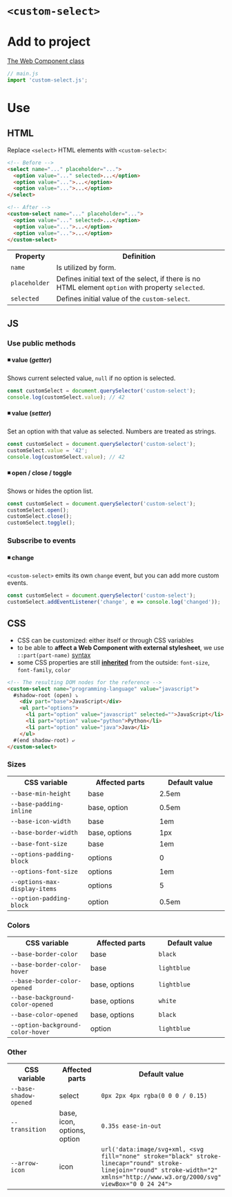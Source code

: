 # <code>&lt;custom-select&gt;</code>

# Add to project

[The Web Component class](/custom-select.js)
```js
// main.js
import 'custom-select.js';
```

# Use

## HTML

Replace `<select>` HTML elements with `<custom-select>`:
```html
<!-- Before -->
<select name="..." placeholder="...">
  <option value="..." selected>...</option>
  <option value="...">...</option>
  <option value="...">...</option>
</select>

<!-- After -->
<custom-select name="..." placeholder="...">
  <option value="..." selected>...</option>
  <option value="...">...</option>
  <option value="...">...</option>
</custom-select>
```

<table>
  <tr>
    <th>
      Property
    </th>
    <th>
      Definition
    </th>
  </tr>
  <tr>
    <td>
      <code>name</code>
    </td>
    <td>
      Is utilized by form.
    </td>
  </tr>
  <tr>
    <td>
      <code>placeholder</code>
    </td>
    <td>
      Defines initial text of the select, if there is no HTML element <code>option</code> with property <code>selected</code>.
    </td>
  </tr>
  <tr>
    <td>
      <code>selected</code>
    </td>
    <td>
      Defines initial value of the <code>custom-select</code>.
    </td>
  </tr>
</table>

## JS

### Use public methods

#### ◾ value (_getter_)

Shows current selected value, `null` if no option is selected.

```js
const customSelect = document.querySelector('custom-select');
console.log(customSelect.value); // 42
```

#### ◾ value (_setter_)

Set an option with that value as selected. Numbers are treated as strings.

```js
const customSelect = document.querySelector('custom-select');
customSelect.value = '42';
console.log(customSelect.value); // 42
```

#### ◾ open / close / toggle

Shows or hides the option list.

```js
const customSelect = document.querySelector('custom-select');
customSelect.open();
customSelect.close();
customSelect.toggle();
```

### Subscribe to events

#### ◾ change

<code>&lt;custom-select&gt;</code> emits its own `change` event, but you can add more custom events.

```js
const customSelect = document.querySelector('custom-select');
customSelect.addEventListener('change', e => console.log('changed'));
```

## CSS

- CSS can be customized: either itself or through CSS variables
- to be able to **affect a Web Component with external stylesheet**, we use `::part(part-name)` [syntax](https://webcomponents.guide/learn/components/styling/#parts-styling-a-shadow-tree-from-the-outside)
- some CSS properties are still [**inherited**](https://webcomponents.guide/learn/components/styling/#inheritance) from the outside: `font-size`, `font-family`, `color`

```html
<!-- The resulting DOM nodes for the reference -->
<custom-select name="programming-language" value="javascript">
  #shadow-root (open) ⤵
    <div part="base">JavaScript</div>
    <ul part="options">
      <li part="option" value="javascript" selected="">JavaScript</li>
      <li part="option" value="python">Python</li>
      <li part="option" value="java">Java</li>
    </ul>
  #(end shadow-root) ⤶
</custom-select>
```

### Sizes

<table>
  <tr>
    <th width="300">CSS variable</th>
    <th width="265">Affected parts</th>
    <th width="265">Default value</th>
  </tr>
  <tr>
    <td><code>--base-min-height</code></td>
    <td>base</td>
    <td>2.5em</td>
  </tr>
  <tr>
    <td><code>--base-padding-inline</code></td>
    <td>base, option</td>
    <td>0.5em</td>
  </tr>
  <tr>
    <td><code>--base-icon-width</code></td>
    <td>base</td>
    <td>1em</td>
  </tr>
  <tr>
    <td><code>--base-border-width</code></td>
    <td>base, options</td>
    <td>1px</td>
  </tr>
  <tr>
    <td><code>--base-font-size</code></td>
    <td>base</td>
    <td>1em</td>
  </tr>
  <tr>
    <td><code>--options-padding-block</code></td>
    <td>options</td>
    <td>0</td>
  </tr>
  <tr>
    <td><code>--options-font-size</code></td>
    <td>options</td>
    <td>1em</td>
  </tr>
  <tr>
    <td><code>--options-max-display-items</code></td>
    <td>options</td>
    <td>5</td>
  </tr>
  <tr>
    <td><code>--option-padding-block</code></td>
    <td>option</td>
    <td>0.5em</td>
  </tr>
</table>

### Colors

<table>
  <tr>
    <th width="300">CSS variable</th>
    <th width="265">Affected parts</th>
    <th width="265">Default value</th>
  </tr>
  <tr>
    <td><code>--base-border-color</code></td>
    <td>base</td>
    <td><code>black</code></td>
  </tr>
  <tr>
    <td><code>--base-border-color-hover</code></td>
    <td>base</td>
    <td><code>lightblue</code></td>
  </tr>
  <tr>
    <td><code>--base-border-color-opened</code></td>
    <td>base, options</td>
    <td><code>lightblue</code></td>
  </tr>
  <tr>
    <td><code>--base-background-color-opened</code></td>
    <td>base, options</td>
    <td><code>white</code></td>
  </tr>
  <tr>
    <td><code>--base-color-opened</code></td>
    <td>base, options</td>
    <td><code>black</code></td>
  </tr>
  <tr>
    <td><code>--option-background-color-hover</code></td>
    <td>option</td>
    <td><code>lightblue</code></td>
  </tr>
</table>

### Other

<table>
  <tr>
    <th width="300">CSS variable</th>
    <th width="265">Affected parts</th>
    <th width="265">Default value</th>
  </tr>
  <tr>
    <td><code>--base-shadow-opened</code></td>
    <td>select</td>
    <td><code>0px 2px 4px rgba(0 0 0 / 0.15)</code></td>
  </tr>
  <tr>
    <td><code>--transition</code></td>
    <td>base, icon, options, option</td>
    <td><code>0.35s ease-in-out</code></td>
  </tr>
  <tr>
    <td><code>--arrow-icon</code></td>
    <td>icon</td>
    <td><code>url('data:image/svg+xml, &lt;svg fill="none" stroke="black" stroke-linecap="round" stroke-linejoin="round" stroke-width="2" xmlns="http://www.w3.org/2000/svg" viewBox="0 0 24 24"><path d="M6 9l6 6 6-6"/></svg&gt;')</code></td>
  </tr>
</table>
